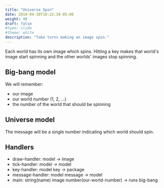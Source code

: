 ```yaml
---
title: "Universe Spin"
date: 2018-04-30T10:22:34-05:00
weight: 40
draft: false
#type: slide
#theme: white
description: "Take turns making an image spin."
---
```


Each world has its own image which spins. Hitting a key makes that world's image start spinning and the other worlds' images stop spinning.

## Big-bang model

We will remember:

* our image
* our world number (1, 2, ...)
* the number of the world that should be spinning

## Universe model

The message will be a single number indicating which world should spin.

## Handlers

* draw-handler: model -> image
* tick-handler: model -> model
* key-handler: model key -> package
* message-handler: model message -> model
* main: string(name) image number(our-world-number) -> runs big-bang

